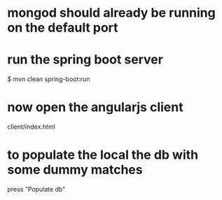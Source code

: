 # mongod should already be running on the default port

# run the spring boot server
$ mvn clean spring-boot:run

# now open the angularjs client
client/index.html

# to populate the local the db with some dummy matches
press "Populate db"



